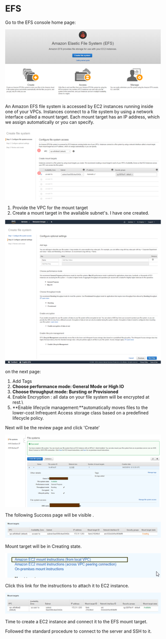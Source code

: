 # EFS

Go to the EFS console home page:

![](../../.gitbook/assets/image%20%2855%29.png)

An Amazon EFS file system is accessed by EC2 instances running inside one of your VPCs. Instances connect to a file system by using a network interface called a mount target. Each mount target has an IP address, which we assign automatically or you can specify.

![](../../.gitbook/assets/image%20%2846%29.png)

1. Provide the VPC for the mount target
2. Create a mount target in the available subnet's. I have one created.

![](../../.gitbook/assets/screencapture-console-aws-amazon-efs-home-2019-04-23-17_37_34.png)

on the next page:

1. Add Tags
2. **Choose performance mode: General Mode or High IO**
3. **Choose throughput mode: Bursting or Provisioned**
4. Enable Encryption : all data on your file system will be encrypted at rest.\
5. **Enable lifecycle management:**automatically moves files to the lower-cost Infrequent Access storage class based on a predefined lifecycle policy.

Next will be the review page and click 'Create' 

![](../../.gitbook/assets/image%20%28110%29.png)

The following Success page will be visible .

![](../../.gitbook/assets/image%20%2819%29.png)

Mount target will be in Creating state.

![](../../.gitbook/assets/image%20%2818%29.png)

Click this link for the instructions to attach it to EC2 instance.

![After a while the mount target will be available.](../../.gitbook/assets/image%20%2822%29.png)

Time to create a EC2 instance and connect it to the EFS mount target.

Followed the standard procedure to connect to the server and SSH to it.





